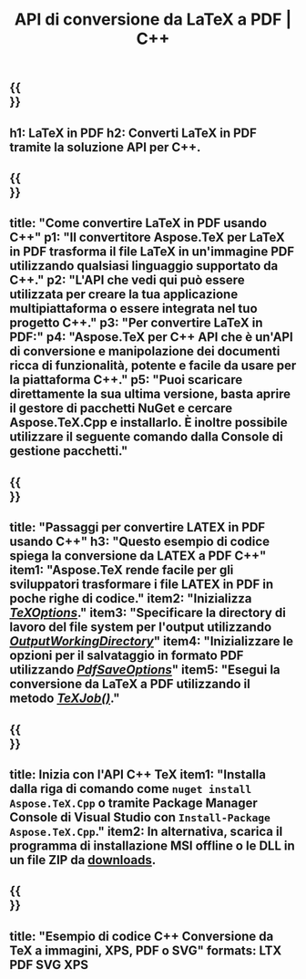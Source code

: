 ﻿---
translation: true
template: /_templates/_conversion-child-cpp.md
title: API di conversione da LaTeX a PDF | C++
description: Funzionalità di conversione da LaTeX a PDF. Integra questa libreria C++ on-premise nel tuo progetto o usa applicazioni multipiattaforma per convertire LaTeX in PDF.
keywords: da latex a pdf api cpp, latex2pdf integra c++
url: /cpp/conversion/latex-to-pdf/
family: tex
platformtag: cpp
feature: conversion
informat: LATEX
outformat: PDF
otherformats: BMP PNG JPEG TIFF SVG XPS
---

{{<section banner>}}
---
h1: LaTeX in PDF
h2: Converti LaTeX in PDF tramite la soluzione API per C++.
---

{{<section overview>}}
---
title: "Come convertire LaTeX in PDF usando C++"
p1: "Il convertitore Aspose.TeX per LaTeX in PDF trasforma il file LaTeX in un'immagine PDF utilizzando qualsiasi linguaggio supportato da C++."
p2: "L'API che vedi qui può essere utilizzata per creare la tua applicazione multipiattaforma o essere integrata nel tuo progetto C++."
p3: "Per convertire LaTeX in PDF:"
p4: "Aspose.TeX per C++ API che è un'API di conversione e manipolazione dei documenti ricca di funzionalità, potente e facile da usare per la piattaforma C++."
p5: "Puoi scaricare direttamente la sua ultima versione, basta aprire il gestore di pacchetti NuGet e cercare Aspose.TeX.Cpp e installarlo. È inoltre possibile utilizzare il seguente comando dalla Console di gestione pacchetti."
---

{{<section feature1>}}
---
title: "Passaggi per convertire LATEX in PDF usando C++"
h3: "Questo esempio di codice spiega la conversione da LATEX a PDF C++"
item1: "Aspose.TeX rende facile per gli sviluppatori trasformare i file LATEX in PDF in poche righe di codice."
item2: "Inizializza [*TeXOptions*](https://reference.aspose.com/tex/cpp/class/aspose.te_x.te_x_options)."
item3: "Specificare la directory di lavoro del file system per l'output utilizzando [*OutputWorkingDirectory*](https://reference.aspose.com/tex/cpp/class/aspose.te_x.te_x_options#aa4f4ea6dab7db5ba1b40800495f16f63)"
item4: "Inizializzare le opzioni per il salvataggio in formato PDF utilizzando [*PdfSaveOptions*](https://reference.aspose.com/tex/cpp/class/aspose.te_x.presentation.image.pdf_save_options)"
item5: "Esegui la conversione da LaTeX a PDF utilizzando il metodo [*TeXJob()*](https://reference.aspose.com/tex/cpp/class/aspose.te_x.te_x_job)."
---

{{<section feature2>}}
---
title: Inizia con l'API C++ TeX
item1: "Installa dalla riga di comando come ```nuget install Aspose.TeX.Cpp``` o tramite Package Manager Console di Visual Studio con ```Install-Package Aspose.TeX.Cpp```."
item2: In alternativa, scarica il programma di installazione MSI offline o le DLL in un file ZIP da [downloads](https://downloads.aspose.com/tex/cpp).
---

{{<section widget>}}
---
title: "Esempio di codice C++ Conversione da TeX a immagini, XPS, PDF o SVG"
formats: LTX PDF SVG XPS
---
